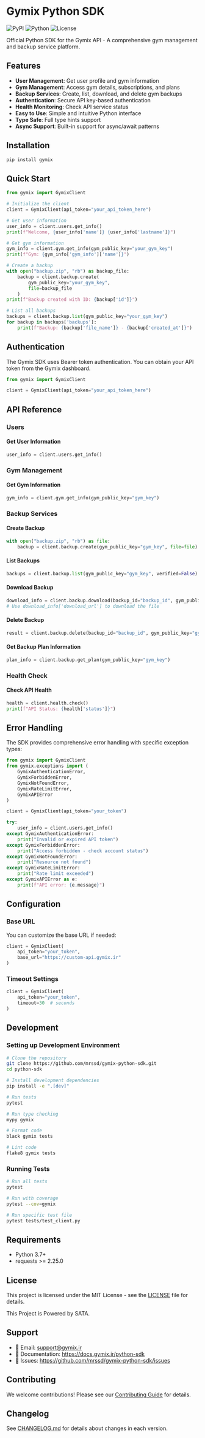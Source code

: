 # Gymix Python SDK

![PyPI](https://img.shields.io/pypi/v/gymix)
![Python](https://img.shields.io/pypi/pyversions/gymix)
![License](https://img.shields.io/pypi/l/gymix)

Official Python SDK for the Gymix API - A comprehensive gym management and backup service platform.

## Features

- **User Management**: Get user profile and gym information
- **Gym Management**: Access gym details, subscriptions, and plans
- **Backup Services**: Create, list, download, and delete gym backups
- **Authentication**: Secure API key-based authentication
- **Health Monitoring**: Check API service status
- **Easy to Use**: Simple and intuitive Python interface
- **Type Safe**: Full type hints support
- **Async Support**: Built-in support for async/await patterns

## Installation

```bash
pip install gymix
```

## Quick Start

```python
from gymix import GymixClient

# Initialize the client
client = GymixClient(api_token="your_api_token_here")

# Get user information
user_info = client.users.get_info()
print(f"Welcome, {user_info['name']} {user_info['lastname']}")

# Get gym information
gym_info = client.gym.get_info(gym_public_key="your_gym_key")
print(f"Gym: {gym_info['gym_info']['name']}")

# Create a backup
with open("backup.zip", "rb") as backup_file:
    backup = client.backup.create(
        gym_public_key="your_gym_key",
        file=backup_file
    )
print(f"Backup created with ID: {backup['id']}")

# List all backups
backups = client.backup.list(gym_public_key="your_gym_key")
for backup in backups['backups']:
    print(f"Backup: {backup['file_name']} - {backup['created_at']}")
```

## Authentication

The Gymix SDK uses Bearer token authentication. You can obtain your API token from the Gymix dashboard.

```python
from gymix import GymixClient

client = GymixClient(api_token="your_api_token_here")
```

## API Reference

### Users

#### Get User Information

```python
user_info = client.users.get_info()
```

### Gym Management

#### Get Gym Information

```python
gym_info = client.gym.get_info(gym_public_key="gym_key")
```

### Backup Services

#### Create Backup

```python
with open("backup.zip", "rb") as file:
    backup = client.backup.create(gym_public_key="gym_key", file=file)
```

#### List Backups

```python
backups = client.backup.list(gym_public_key="gym_key", verified=False)
```

#### Download Backup

```python
download_info = client.backup.download(backup_id="backup_id", gym_public_key="gym_key")
# Use download_info['download_url'] to download the file
```

#### Delete Backup

```python
result = client.backup.delete(backup_id="backup_id", gym_public_key="gym_key")
```

#### Get Backup Plan Information

```python
plan_info = client.backup.get_plan(gym_public_key="gym_key")
```

### Health Check

#### Check API Health

```python
health = client.health.check()
print(f"API Status: {health['status']}")
```

## Error Handling

The SDK provides comprehensive error handling with specific exception types:

```python
from gymix import GymixClient
from gymix.exceptions import (
    GymixAuthenticationError,
    GymixForbiddenError,
    GymixNotFoundError,
    GymixRateLimitError,
    GymixAPIError
)

client = GymixClient(api_token="your_token")

try:
    user_info = client.users.get_info()
except GymixAuthenticationError:
    print("Invalid or expired API token")
except GymixForbiddenError:
    print("Access forbidden - check account status")
except GymixNotFoundError:
    print("Resource not found")
except GymixRateLimitError:
    print("Rate limit exceeded")
except GymixAPIError as e:
    print(f"API error: {e.message}")
```

## Configuration

### Base URL

You can customize the base URL if needed:

```python
client = GymixClient(
    api_token="your_token",
    base_url="https://custom-api.gymix.ir"
)
```

### Timeout Settings

```python
client = GymixClient(
    api_token="your_token",
    timeout=30  # seconds
)
```

## Development

### Setting up Development Environment

```bash
# Clone the repository
git clone https://github.com/mrssd/gymix-python-sdk.git
cd python-sdk

# Install development dependencies
pip install -e ".[dev]"

# Run tests
pytest

# Run type checking
mypy gymix

# Format code
black gymix tests

# Lint code
flake8 gymix tests
```

### Running Tests

```bash
# Run all tests
pytest

# Run with coverage
pytest --cov=gymix

# Run specific test file
pytest tests/test_client.py
```

## Requirements

- Python 3.7+
- requests >= 2.25.0

## License

This project is licensed under the MIT License - see the [LICENSE](LICENSE) file for details.

This Project is Powered by SATA.

## Support

- 📧 Email: support@gymix.ir
- 📖 Documentation: https://docs.gymix.ir/python-sdk
- 🐛 Issues: https://github.com/mrssd/gymix-python-sdk/issues

## Contributing

We welcome contributions! Please see our [Contributing Guide](CONTRIBUTING.md) for details.

## Changelog

See [CHANGELOG.md](CHANGELOG.md) for details about changes in each version.
